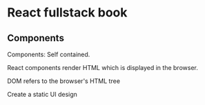 # React fullstack book

## Components

Components: Self contained.

React components render HTML which is displayed in the browser.

DOM refers to the browser's HTML tree

Create a static UI design
